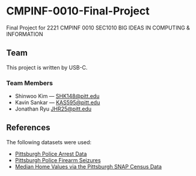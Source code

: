 # CMPINF-0010-Final-Project
Final Project for 2221 CMPINF 0010 SEC1010 BIG IDEAS IN COMPUTING &amp; INFORMATION

## Team

This project is written by USB-C.

### Team Members

- Shinwoo Kim — SHK148@pitt.edu
- Kavin Sankar — KAS595@pitt.edu
- Jonathan Ryu JHR25@pitt.edu
## References

The following datasets were used:
- [Pittsburgh Police Arrest Data](https://data.wprdc.org/dataset/arrest-data)
- [Pittsburgh Police Firearm Seizures](https://data.wprdc.org/dataset/pbp-fire-arm-seizures)
- [Median Home Values via the Pittsburgh SNAP Census Data](https://data.wprdc.org/dataset/pgh/resource/9890875b-c1d1-4e64-8fc9-a4a8dc433745)
